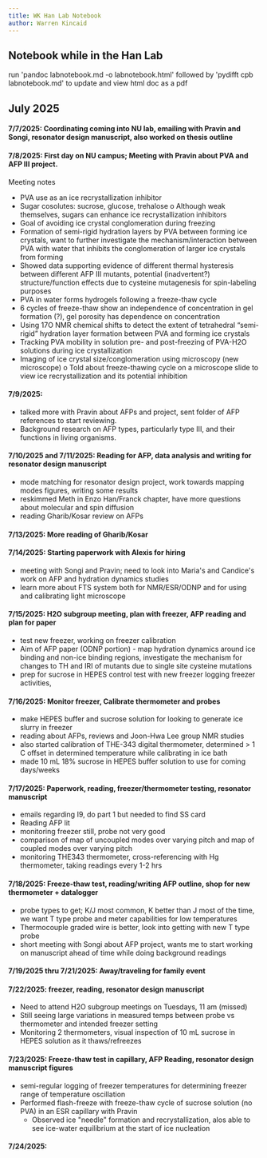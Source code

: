 ```yaml
---
title: WK Han Lab Notebook
author: Warren Kincaid
---	 
```

Notebook while in the Han Lab
------------------------------
 run 'pandoc labnotebook.md -o labnotebook.html' followed by 'pydifft cpb labnotebook.md' to update and view html doc as a pdf 

## July 2025

#### 7/7/2025: Coordinating coming into NU lab, emailing with Pravin and Songi, resonator design manuscript, also worked on thesis outline

#### 7/8/2025: First day on NU campus; Meeting with Pravin about PVA and AFP III project.
Meeting notes 

-	PVA use as an ice recrystallization inhibitor
-	Sugar cosolutes: sucrose, glucose, trehalose
o	Although weak themselves, sugars can enhance ice recrystallization inhibitors
-	Goal of avoiding ice crystal conglomeration during freezing
-	Formation of semi-rigid hydration layers by PVA between forming ice crystals, want to further investigate the mechanism/interaction between PVA with water that inhibits the conglomeration of larger ice crystals from forming
-	Showed data supporting evidence of different thermal hysteresis between different AFP III mutants, potential (inadvertent?) structure/function effects due to cysteine mutagenesis for spin-labeling purposes
-	 PVA in water forms hydrogels following a freeze-thaw cycle
-	6 cycles of freeze-thaw show an independence of concentration in gel formation (?), gel porosity has dependence on concentration
-	Using 17O NMR chemical shifts to detect the extent of tetrahedral “semi-rigid” hydration layer formation between PVA and forming ice crystals
-	Tracking PVA mobility in solution pre- and post-freezing of PVA-H2O solutions during ice crystallization
-	 Imaging of ice crystal size/conglomeration using microscopy (new microscope)
o	Told about freeze-thawing cycle on a microscope slide to view ice recrystallization and its potential inhibition

#### 7/9/2025:
-	talked more with Pravin about AFPs and project, sent folder of AFP references to start reviewing.
-	Background research on AFP types, particularly type III, and their functions in living organisms.

#### 7/10/2025 and 7/11/2025: Reading for AFP, data analysis and writing for resonator design manuscript
-	mode matching for resonator design project, work towards mapping modes figures, writing some results
-	reskimmed Meth in Enzo Han/Franck chapter, have more questions about molecular and spin diffusion
-	reading Gharib/Kosar review on AFPs

#### 7/13/2025: More reading of Gharib/Kosar

#### 7/14/2025: Starting paperwork with Alexis for hiring
- meeting with Songi and Pravin; need to look into Maria's and Candice's work on AFP and hydration dynamics studies
- learn more about FTS system both for NMR/ESR/ODNP and for using and calibrating light microscope

#### 7/15/2025: H2O subgroup meeting, plan with freezer, AFP reading and plan for paper
- test new freezer, working on freezer calibration
- Aim of AFP paper (ODNP portion) -  map hydration dynamics around ice binding and non-ice binding regions, investigate the mechanism for changes to TH and IRI of mutants due to single site cysteine mutations 
- prep for sucrose in HEPES control test with new freezer
logging freezer activities,

#### 7/16/2025: Monitor freezer, Calibrate thermometer and probes
- make HEPES buffer and sucrose solution for looking to generate ice slurry in freezer
- reading about AFPs, reviews and Joon-Hwa Lee group NMR studies
- also started calibration of THE-343 digital thermometer, determined > 1 C offset in determined temperature while calibrating in ice bath
- made 10 mL 18% sucrose in HEPES buffer solution to use for coming days/weeks

#### 7/17/2025: Paperwork, reading, freezer/thermometer testing, resonator manuscript
- emails regarding I9, do part 1 but needed to find SS card
- Reading AFP lit
- monitoring freezer still, probe not very good
- comparison of map of uncoupled modes over varying pitch and map of coupled modes over varying pitch
- monitoring THE343 thermometer, cross-referencing with Hg thermometer, taking readings every 1-2 hrs

#### 7/18/2025: Freeze-thaw test, reading/writing AFP outline, shop for new thermometer + datalogger
- probe types to get; K/J most common, K better than J most of the time, we want T type probe and meter capabilities for low temperatures
- Thermocouple graded wire is better, look into getting with new T type probe
- short meeting with Songi about AFP project, wants me to start working on manuscript ahead of time while doing background readings

#### 7/19/2025 thru 7/21/2025: Away/traveling for family event 

#### 7/22/2025: freezer, reading, resonator design manuscript
- Need to attend H2O subgroup meetings on Tuesdays, 11 am (missed)
- Still seeing large variations in measured temps between probe vs thermometer and intended freezer setting
- Monitoring 2 thermometers, visual inspection of 10 mL sucrose in HEPES solution as it thaws/refreezes

#### 7/23/2025: Freeze-thaw test in capillary, AFP Reading, resonator design manuscript figures
- semi-regular logging of freezer temperatures for determining freezer range of temperature oscillation
- Performed flash-freeze with freeze-thaw cycle of sucrose solution (no PVA) in an ESR capillary with Pravin
	- Observed ice "needle" formation and recrystallization, alos able to see ice-water equilibrium at the start of ice nucleation

#### 7/24/2025: 

